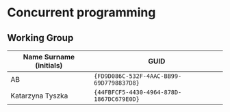 # Concurrent programming

## Working Group

| Name Surname (initials) | GUID                                     |
| ----------------------- | ---------------------------------------- |
| AB                      | `{FD9D086C-532F-4AAC-BB99-69D7798837D8}` |
| Katarzyna Tyszka        | `{44FBFCF5-4430-4964-878D-1867DC679E0D}` |

